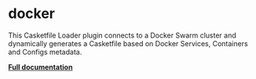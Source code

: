 # docker

This Casketfile Loader plugin connects to a Docker Swarm cluster and dynamically generates a Casketfile based on Docker
Services, Containers and Configs metadata.

**[Full documentation](https://github.com/lucaslorentz/caddy-docker-proxy/blob/master/README.md)**
